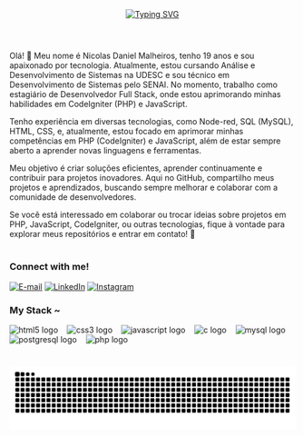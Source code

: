 

<div align="center">
  <a href="https://git.io/typing-svg">
    <img src="https://readme-typing-svg.demolab.com?font=Fira+Code&weight=500&size=22&pause=1000&color=00ffff&center=true&vCenter=true&random=false&width=524&lines=%E2%8A%B9+Welcome+to+my+profile!+%CB%99%E1%B5%95%CB%99+%E2%8A%B9+" alt="Typing SVG">
  </a>
</div>

<img align="center" alt="" src="./src/header-gif.gif">

#

<p>Olá! 👋
Meu nome é Nicolas Daniel Malheiros, tenho 19 anos e sou apaixonado por tecnologia.
Atualmente, estou cursando Análise e Desenvolvimento de Sistemas na UDESC e sou técnico em Desenvolvimento de Sistemas pelo SENAI.
No momento, trabalho como estagiário de Desenvolvedor Full Stack, onde estou aprimorando minhas habilidades em CodeIgniter (PHP) e JavaScript.
  
Tenho experiência em diversas tecnologias, como Node-red, SQL (MySQL), HTML, CSS, e, atualmente, estou focado em aprimorar minhas competências em PHP (CodeIgniter) e JavaScript, além de estar sempre aberto a aprender novas linguagens e ferramentas.

Meu objetivo é criar soluções eficientes, aprender continuamente e contribuir para projetos inovadores. Aqui no GitHub, compartilho meus projetos e aprendizados, buscando sempre melhorar e colaborar com a comunidade de desenvolvedores.

Se você está interessado em colaborar ou trocar ideias sobre projetos em PHP, JavaScript, CodeIgniter, ou outras tecnologias, fique à vontade para explorar meus repositórios e entrar em contato! 🚀
  
#

<img align="right" alt="" height="190px" src="./src/study.gif">

<h3 align="left">Connect with me!</h3>

[![E-mail](https://img.shields.io/badge/-Email-000?style=for-the-badge&logo=microsoft-outlook&logoColor=00ffff&color:FFF)](nicolasdanielmalheiros:@gmail.com)
[![LinkedIn](https://img.shields.io/badge/-LinkedIn-000?style=for-the-badge&logo=linkedin&logoColor=00ffff&color:FFF)](https://www.linkedin.com/in/nicolas-malheiros-90b191249/)
[![Instagram](https://img.shields.io/badge/-Instagram-000?style=for-the-badge&logo=instagram&logoColor=00ffff&color:FFF)](https://www.instagram.com/nicolasmalheiros_?igsh=eXRlbnM0MXJqOGNt&utm_source=qr)


<h3 align="left">My Stack ~</h3>

<div align="left">
  <img src="https://cdn.jsdelivr.net/gh/devicons/devicon/icons/html5/html5-original.svg" height="25" alt="html5 logo"  />
  <img width="8" />
  <img src="https://cdn.jsdelivr.net/gh/devicons/devicon/icons/css3/css3-original.svg" height="25" alt="css3 logo"  />
  <img width="8" />
  <img src="https://cdn.jsdelivr.net/gh/devicons/devicon/icons/javascript/javascript-plain.svg" height="25" alt="javascript logo"  />
  <img width="8" />
  <img src="https://cdn.jsdelivr.net/gh/devicons/devicon/icons/c/c-original.svg" height="25" alt="c logo"  />
  <img width="8" />
  <img src="https://cdn.jsdelivr.net/gh/devicons/devicon/icons/mysql/mysql-original.svg" height="25" alt="mysql logo"  />
  <img width="8" />
  <img src="https://cdn.jsdelivr.net/gh/devicons/devicon/icons/postgresql/postgresql-original.svg" height="25" alt="postgresql logo"  />
  <img width="8" />
   <img src="https://cdn.jsdelivr.net/gh/devicons/devicon/icons/php/php-original.svg" height="25" alt="php logo"  />
  <img width="8" />
</div>

#

<picture align="center">
  <source media="(prefers-color-scheme: dark)" srcset="https://raw.githubusercontent.com/nicolas-malheiros/nicolas-malheiros/output/github-contribution-grid-snake-dark.svg">
  <source media="(prefers-color-scheme: light)" srcset="https://raw.githubusercontent.com/nicolas-malheiros/nicolas-malheiros/output/github-contribution-grid-snake-dark.svg">
  <img align="center" alt="github contribution grid snake animation" src="https://raw.githubusercontent.com/nicolas-malheiros/nicolas-malheiros/output/github-contribution-grid-snake.svg">
</picture>
